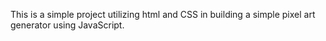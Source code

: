 This is a simple project utilizing html and CSS in building a simple pixel art generator using JavaScript.
